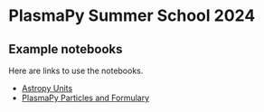 # PlasmaPy Summer School 2024


## Example notebooks

Here are links to use the notebooks.

 - [Astropy Units](https://colab.research.google.com/github/PlasmaPy/plasmapy-summer-school/blob/main/notebooks/astropy-units.ipynb)
 - [PlasmaPy Particles and Formulary](https://colab.research.google.com/github/PlasmaPy/plasmapy-summer-school/blob/main/notebooks/particles-formulary.ipynb)